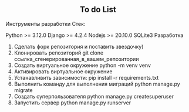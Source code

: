<h2 align="center">To do List</h2>

Инструменты разработки
Стек:

Python >= 3.12.0
Django >= 4.2.4
Nodejs >= 20.10.0
SQLite3
Разработка
1) Сделать форк репозитория и поставить звездочку)
2) Клонировать репозиторий
git clone ссылка_сгенерированная_в_вашем_репозитории
3) Создать виртуальное окружение
python -m venv venv
4) Активировать виртуальное окружение
5) Устанавливить зависимости:
pip install -r requirements.txt
6) Выполнить команду для выполнения миграций
python manage.py migrate
7) Создать суперпользователя
python manage.py createsuperuser
8) Запустить сервер
python manage.py runserver
